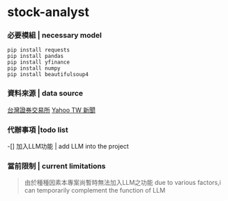 # stock-analyst

### 必要模組 | necessary model
```
pip install requests
pip install pandas
pip install yfinance
pip install numpy
pip install beautifulsoup4
```
### 資料來源 | data source
[台灣證券交易所](https://openapi.twse.com.tw/)
[Yahoo TW 新聞](https://tw.news.yahoo.com)

### 代辦事項 |todo list
-[] 加入LLM功能 | add LLM into the project

### 當前限制 | current limitations
> 由於種種因素本專案尚暫時無法加入LLM之功能
> due to various factors,i can temporarily complement the function of LLM 

